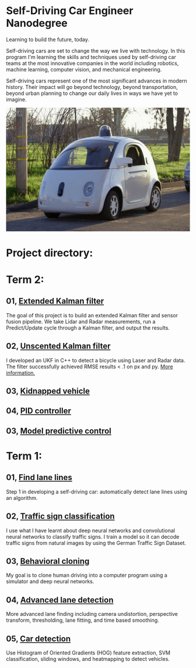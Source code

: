 # Self-Driving Car Engineer Nanodegree

Learning to build the future, today.

Self-driving cars are set to change the way we live with technology. In this program I'm learning the skills and techniques used by self-driving car teams at the most innovative companies in the world including robotics, machine learning, computer vision, and mechanical engineering. 

Self-driving cars represent one of the most significant advances in modern history. Their impact will go beyond technology, beyond transportation, beyond urban planning to change our daily lives in ways we have yet to imagine.

[//]: # (Image References)
[car]: ./car.jpg

![car]

# Project directory:

# Term 2:

## 01, [Extended Kalman filter](https://github.com/swirlingsand/self-driving-car-nanodegree-nd013/tree/master/p6-Extended-Kalman-Filter)
The goal of this project is to build an extended Kalman filter and sensor fusion pipeline. We take Lidar and Radar measurements, run a Predict/Update cycle through a Kalman filter, and output the results.

## 02, [Unscented Kalman filter](https://github.com/swirlingsand/self-driving-car-nanodegree-nd013/tree/master/p7-Unscented-Kalman-Filter)
I developed an UKF in C++ to detect a bicycle using Laser and Radar data.
The filter successfully achieved RMSE results < .1 on px and py.
[More information.](https://medium.com/@anthony_sarkis/what-is-a-kalman-filter-and-why-is-there-an-unscented-version-bc5f6e77c509)

## 03, [Kidnapped vehicle](#)

## 04, [PID controller](#)

## 03, [Model predictive control](#)


# Term 1:

## 01, [Find lane lines](https://github.com/swirlingsand/self-driving-car-nanodegree-nd013/tree/master/CarND-LaneLines-P1-1)
Step 1 in developing a self-driving car: automatically detect lane lines using an algorithm.

## 02, [Traffic sign classification](https://github.com/swirlingsand/self-driving-car-nanodegree-nd013/tree/master/CarND-Traffic-Sign-Classifier-Project-master)
I use what I have learnt about deep neural networks and convolutional neural networks to classify traffic signs. I train a model so it can decode traffic signs from natural images by using the German Traffic Sign Dataset. 

## 03, [Behavioral cloning](https://github.com/swirlingsand/self-driving-car-nanodegree-nd013/tree/master/p3-behavioral-cloning-project)
My goal is to clone human driving into a computer program using a simulator and deep neural networks.

## 04, [Advanced lane detection](https://github.com/swirlingsand/self-driving-car-nanodegree-nd013/tree/master/p4-CarND-Advanced-Lane-Lines)
More advanced lane finding including camera undistortion, perspective transform, thresholding, lane fitting, and time based smoothing.  

## 05, [Car detection](https://github.com/swirlingsand/self-driving-car-nanodegree-nd013/tree/master/p5-car-detection/project)

Use Histogram of Oriented Gradients (HOG) feature extraction, SVM classification, sliding windows, and heatmapping to detect vehicles.